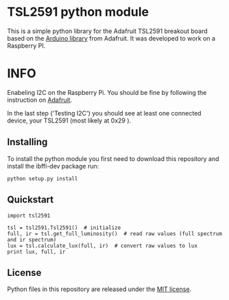 # TSL2591 python module

This is a simple python library for the Adafruit TSL2591 breakout board based on the [Arduino library](https://github.com/adafruit/Adafruit_TSL2591_Library) from Adafruit. It was developed to work on a Raspberry PI.


# INFO

Enabeling I2C on the Raspberry Pi. You should be fine by following the instruction on [Adafruit](https://learn.adafruit.com/adafruits-raspberry-pi-lesson-4-gpio-setup/configuring-i2c).

In the last step ('Testing I2C') you should see at least one connected device, your TSL2591 (most likely at 0x29 ).




## Installing ##

To install the python module you first need to download this repository and install the ibffi-dev package 
 run:

```
python setup.py install
```



## Quickstart ##


```
import tsl2591

tsl = tsl2591.Tsl2591()  # initialize
full, ir = tsl.get_full_luminosity()  # read raw values (full spectrum and ir spectrum)
lux = tsl.calculate_lux(full, ir)  # convert raw values to lux
print lux, full, ir
```




## License ##

Python files in this repository are released under the [MIT license](LICENSE.md).
